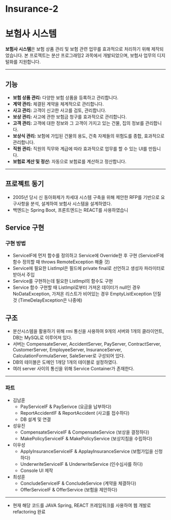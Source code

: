 # Insurance-2
# 보험사 시스템

**보험사 시스템**은 보험 상품 관리 및 보험 관련 업무를 효과적으로 처리하기 위해 제작되었습니다. 본 프로젝트는 분산 프로그래밍2 과목에서 개발되었으며, 보험사 업무의 디지털화를 지원합니다.
___
## 기능

- **보험 상품 관리:** 다양한 보험 상품을 등록하고 관리합니다.
- **계약 관리:** 체결된 계약을 체계적으로 관리합니다.
- **사고 관리:** 고객이 신고한 사고를 검토, 관리합니다.
- **보상 관리:** 사고에 관한 보험금 청구를 효과적으로 관리합니다.
- **고객 관리:** 고객에 대한 정보와 그 고객이 가지고 있는 건물, 집의 정보를 관리합니다.
- **보상식 관리:** 보험에 가입된 건물의 용도, 건축 자제들의 위험도를 종합, 효과적으로 관리합니다.
- **직원 관리:** 직원의 직무와 계급에 따라 효과적으로 업무를 할 수 있는 UI를 만듭니다.
- **보험료 계산 및 정산:** 자동으로 보험료를 계산하고 정산합니다.
---
## 프로젝트 동기

- 2005년 당시 신 동아화제가 차세대 시스템 구축을 위해 제안한 RFP를 기반으로 요구사항을 분석, 설계하여 보험사 시스템을 설계하였다.
- 백엔드는 Spring Boot, 프론트엔드는 REACT를 사용하였습니
## Service 구현
### 구현 방법
* ServiceIF에 먼저 함수를 정의하고 Service에 Override한 후 구현 (ServiceIF에 함수 정의할 때 throws RemoteException 해줄 것)
* Service에 필요한 ListImpl은 필드에 private final로 선언하고 생성자 파라미터로 받아서 주입
* Service를 구현하는데 필요한 ListImpl의 함수도 구현
* Service 함수 구현할 때 ListImpl로부터 가져온 데이터가 null인 경우 NoDataException, 가져온 리스트가 비어있는 경우 EmptyListException 던질 것 (TimeDelayException은 나중에)
## 구조
- 분산시스템을 활용하기 위해 rmi 통신을 사용하여 9개의 서버와 1개의 클라이언트, DB는 MySQL로 이루어져 있다.
- 서버는 CompensateServer, AccidentServer, PayServer, ContractServer, CustomerServer, EmployeeServer, InsuranceServer, CalculationFormulaServer, SaleServer로 구성되어 있다.
- DB의 테이블은 도메인 1개당 1개의 테이블로 설정하였다.
- 여러 server 사이의 통신을 위해 Service Container가 존재한다.
---
### 파트
* 김남훈
  * PayServiceIF & PaySerivce (요금을 납부하다)
  * ReportAccidentIF & ReportAccident (사고를 접수하다)
  * DB 설계 및 연결
* 성유진
  * CompensateServiceIF & CompensateService (보상을 결정하다)
  * MakePolicyServiceIF & MakePolicyService (보상지침을 수립하다)
* 이우성
  * ApplyInsuranceServiceIF & ApplayInsuranceService (보험가입을 신청하다)
  * UnderwriteServiceIF & UnderwriteService (인수심사를 하다)
  * Console UI 제작
* 최성훈
  * ConcludeServiceIF & ConcludeService (계약을 체결하다)
  * OfferServiceIF & OfferService (보험을 제안하다)
---
- 현재 해당 코드를 JAVA Spring, REACT 프레임워크를 사용하여 웹 개발로 refactoring 완료
